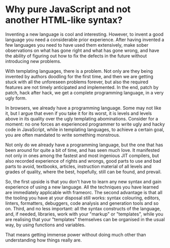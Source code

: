 # Why pure JavaScript and not another HTML-like syntax?

Inventing a new language is cool and interesting. However, to invent a good
language you need a considerable prior experience. After having invented a few
languages you need to have used them extensively, make sober observations on
what has gone right and what has gone wrong, and have the ability of figuring out how
to fix the defects in the future without introducing new problems.

With templating languages, there is a problem. Not only are they being invented
by authors doodling for the first time, and then we are getting stuck with all
the unforeseen problems forever, but also the required features are not timely
anticipated and implemented. In the end, patch by patch, hack after hack, we get
a complete programming language, in a very ugly form.

In browsers, we already have a programming language. Some may not like it, but I
argue that even if you take it for its worst, it is levels and levels above in its
quality over the ugly templating abominations. Consider for a moment: no one
forces an experienced programmer to write ugly and hacky code in JavaScript,
while in templating languages, to achieve a certain goal, you are often mandated
to write something monstrous.

Not only do we already have a programming language, but the one that has been
around for quite a bit of time, and has seen much love. It manifested not only
in ones among the fastest and most ingenious JIT compilers, but also recorded
experience of rights and wrongs, good parts to use and bad parts to avoid,
textbooks, articles, instruction material of all levels and grades of quality,
where the best, hopefully, still can be found, and prevail.

So, the first upside is that you don't have to learn any new syntax and gain
experience of using a new language. All the techniques you have learned are
immediately applicable with frameorc. The second advantage is that all the
tooling you have at your disposal still works: syntax colouring, editors,
linters, formatters, debuggers, code analysis and generation tools and so on.
Third, and no less important: all the syntax constructs of the language, and,
if needed, libraries, work with your "markup" or "templates", while you are
realising that your "templates" themselves can be organised in the usual way,
by using functions and variables.

That means getting immense power without doing much other than understanding
how things really are.

